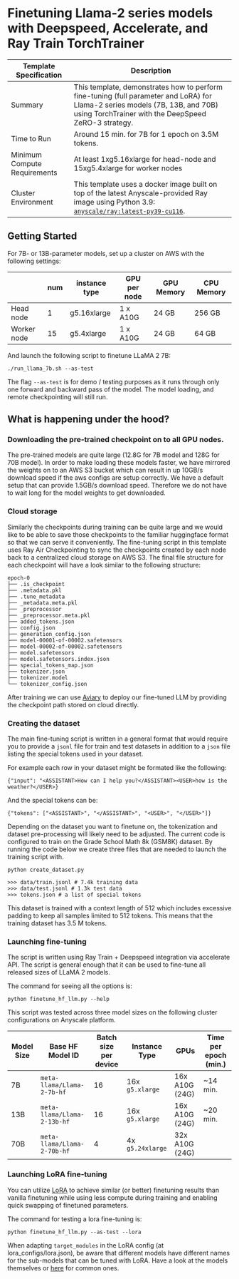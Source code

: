 # Finetuning Llama-2 series models with Deepspeed, Accelerate, and Ray Train TorchTrainer
| Template Specification | Description |
| ---------------------- | ----------- |
| Summary | This template, demonstrates how to perform fine-tuning (full parameter and LoRA) for Llama-2 series models (7B, 13B, and 70B) using TorchTrainer with the DeepSpeed ZeRO-3 strategy. |
| Time to Run | Around 15 min. for 7B for 1 epoch on 3.5M tokens. |
| Minimum Compute Requirements | At least 1xg5.16xlarge for head-node and 15xg5.4xlarge for worker nodes |
| Cluster Environment | This template uses a docker image built on top of the latest Anyscale-provided Ray image using Python 3.9: [`anyscale/ray:latest-py39-cu116`](https://docs.anyscale.com/reference/base-images/overview). |

## Getting Started

For 7B- or 13B-parameter models, set up a cluster on AWS with the following settings:

|            | num | instance type | GPU per node | GPU Memory | CPU Memory |
|------------|-----|---------------|--------------|------------|------------|
| Head node  | 1   | g5.16xlarge   | 1 x A10G     | 24 GB      | 256 GB     |
| Worker node| 15  | g5.4xlarge    | 1 x A10G     | 24 GB      | 64 GB      |

And launch the following script to finetune LLaMA 2 7B:

```
./run_llama_7b.sh --as-test
```

The flag `--as-test` is for demo / testing purposes as it runs through only one forward and backward pass of the model. The model loading, and remote checkpointing will still run.

## What is happening under the hood?

### Downloading the pre-trained checkpoint on to all GPU nodes. 

The pre-trained models are quite large (12.8G for 7B model and 128G for 70B model). In order to make loading these models faster, we have mirrored the weights on to an AWS S3 bucket which can result in up 10GB/s download speed if the aws configs are setup correctly. We have a default setup that can provide 1.5GB/s download speed. Therefore we do not have to wait long for the model weights to get downloaded. 

### Cloud storage

Similarly the checkpoints during training can be quite large and we would like to be able to save those checkpoints to the familiar huggingface format so that we can serve it conveniently. The fine-tuning script in this template uses Ray Air Checkpointing to sync the checkpoints created by each node back to a centralized cloud storage on AWS S3. The final file structure for each checkpoint will have a look similar to the following structure:

```
epoch-0
├── .is_checkpoint
├── .metadata.pkl
├── .tune_metadata
├── _metadata.meta.pkl
├── _preprocessor
├── _preprocessor.meta.pkl
├── added_tokens.json
├── config.json
├── generation_config.json
├── model-00001-of-00002.safetensors
├── model-00002-of-00002.safetensors
├── model.safetensors
├── model.safetensors.index.json
├── special_tokens_map.json
├── tokenizer.json
├── tokenizer.model
└── tokenizer_config.json
```

After training we can use [Aviary](https://github.com/ray-project/aviary) to deploy our fine-tuned LLM by providing the checkpoint path stored on cloud directly.

### Creating the dataset

The main fine-tuning script is written in a general format that would require you to provide a `jsonl` file for train and test datasets in addition to a `json` file listing the special tokens used in your dataset. 

For example each row in your dataset might be formated like the following:

```
{"input": "<ASSISTANT>How can I help you?</ASSISTANT><USER>how is the weather?</USER>}
```

And the special tokens can be:

```
{"tokens": ["<ASSISTANT>", "</ASSISTANT>", "<USER>", "</USER>"]}
```

Depending on the dataset you want to finetune on, the tokenization and dataset pre-processing will likely need to be adjusted. The current code is configured to train on the Grade School Math 8k (GSM8K) dataset. By running the code below we create three files that are needed to launch the training script with. 

```
python create_dataset.py

>>> data/train.jsonl # 7.4k training data
>>> data/test.jsonl # 1.3k test data
>>> tokens.json # a list of special tokens
```

This dataset is trained with a context length of 512 which includes excessive padding to keep all samples limited to 512 tokens. This means that the training dataset has 3.5 M tokens.

### Launching fine-tuning

The script is written using Ray Train + Deepspeed integration via accelerate API. The script is general enough that it can be used to fine-tune all released sizes of LLaMA 2 models. 

The command for seeing all the options is:

```
python finetune_hf_llm.py --help
```

This script was tested across three model sizes on the following cluster configurations on Anyscale platform. 


| Model Size | Base HF Model ID             | Batch size per device | Instance Type    | GPUs           | Time per epoch (min.) |
|------------|------------------------------|-----------------------|------------------|----------------|-----------------------|
| 7B         | `meta-llama/Llama-2-7b-hf`   | 16                    | 16x `g5.xlarge`  | 16x A10G (24G) | ~14 min.              |
| 13B        | `meta-llama/Llama-2-13b-hf`  | 16                    | 16x `g5.xlarge`  | 16x A10G (24G) | ~20 min.              |
| 70B        | `meta-llama/Llama-2-70b-hf`  | 4                     | 4x  `g5.24xlarge`| 32x A10G (24G) |                       |


### Launching LoRA fine-tuning

You can utilize [LoRA](https://arxiv.org/abs/2106.09685) to achieve similar (or better) finetuning results than vanilla finetuning while using less compute during training and enabling quick swapping of finetuned parameters.


The command for testing a lora fine-tuning is:

```
python finetune_hf_llm.py --as-test --lora 
```

When adapting `target_modules` in the LoRA config (at lora_configs/lora.json), be aware that different models have different names for the
sub-models that can be tuned with LoRA. Have a look at the models themselves or [here](https://github.com/huggingface/peft/blob/main/src/peft/utils/other.py#L263-L288) for common ones.